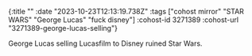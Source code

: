 {:title ""
 :date "2023-10-23T12:13:19.738Z"
 :tags ["cohost mirror" "STAR WARS" "George Lucas" "fuck disney"]
 :cohost-id 3271389
 :cohost-url "3271389-george-lucas-selling"}

George Lucas selling Lucasfilm to Disney ruined Star Wars.